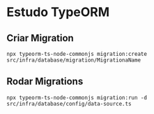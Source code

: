 # Estudo TypeORM


## Criar Migration

```
npx typeorm-ts-node-commonjs migration:create src/infra/database/migration/MigrationaName
```

## Rodar Migrations

```
npx typeorm-ts-node-commonjs migration:run -d src/infra/database/config/data-source.ts
```



